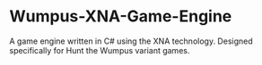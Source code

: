 # Wumpus-XNA-Game-Engine
A game engine written in C# using the XNA technology. Designed specifically for Hunt the Wumpus variant games.
